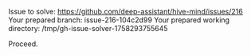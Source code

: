 Issue to solve: https://github.com/deep-assistant/hive-mind/issues/216
Your prepared branch: issue-216-104c2d99
Your prepared working directory: /tmp/gh-issue-solver-1758293755645

Proceed.